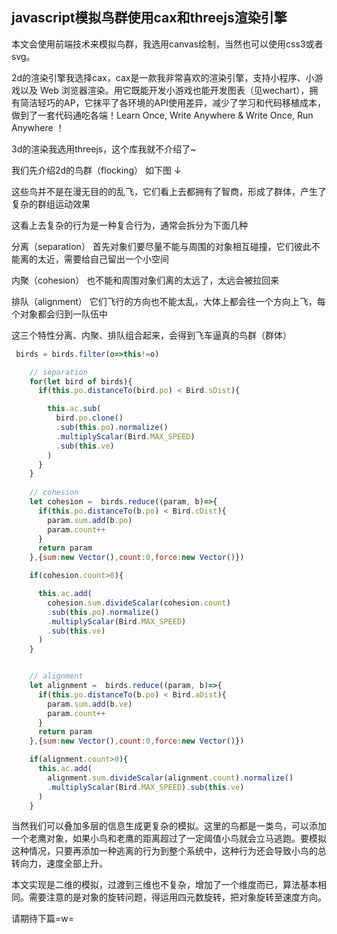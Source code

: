 ## javascript模拟鸟群使用cax和threejs渲染引擎

本文会使用前端技术来模拟鸟群，我选用canvas绘制，当然也可以使用css3或者svg。

2d的渲染引擎我选择cax，cax是一款我非常喜欢的渲染引擎，支持小程序、小游戏以及 Web 浏览器渲染。用它既能开发小游戏也能开发图表（见wechart），拥有简洁轻巧的AP，它抹平了各环境的API使用差异，减少了学习和代码移植成本，做到了一套代码通吃各端！Learn Once, Write Anywhere & Write Once, Run Anywhere ！

3d的渲染我选用threejs，这个库我就不介绍了~

我们先介绍2d的鸟群（flocking） 如下图 ↓

这些鸟并不是在漫无目的的乱飞，它们看上去都拥有了智商，形成了群体，产生了复杂的群组运动效果

这看上去复杂的行为是一种复合行为，通常会拆分为下面几种

分离（separation）
首先对象们要尽量不能与周围的对象相互碰撞，它们彼此不能离的太近，需要给自己留出一个小空间


内聚（cohesion）
也不能和周围对象们离的太远了，太远会被拉回来

排队（alignment）
它们飞行的方向也不能太乱，大体上都会往一个方向上飞，每个对象都会归到一队伍中

这三个特性分离、内聚、排队组合起来，会得到飞车逼真的鸟群（群体）

```js
 birds = birds.filter(o=>this!=o)

    // separation
    for(let bird of birds){
      if(this.po.distanceTo(bird.po) < Bird.sDist){

        this.ac.sub(
          bird.po.clone()
          .sub(this.po).normalize()
          .multiplyScalar(Bird.MAX_SPEED)
          .sub(this.ve)
        )
      } 
    }
      
    // cohesion
    let cohesion =  birds.reduce((param, b)=>{
      if(this.po.distanceTo(b.po) < Bird.cDist){
        param.sum.add(b.po)
        param.count++
      }
      return param
    },{sum:new Vector(),count:0,force:new Vector()})

    if(cohesion.count>0){

      this.ac.add(
        cohesion.sum.divideScalar(cohesion.count)
        .sub(this.po).normalize()
        .multiplyScalar(Bird.MAX_SPEED)
        .sub(this.ve)
      )
    }


    // alignment
    let alignment =  birds.reduce((param, b)=>{
      if(this.po.distanceTo(b.po) < Bird.aDist){
        param.sum.add(b.ve)
        param.count++
      }
      return param
    },{sum:new Vector(),count:0,force:new Vector()})

    if(alignment.count>0){
      this.ac.add(
        alignment.sum.divideScalar(alignment.count).normalize()
        .multiplyScalar(Bird.MAX_SPEED).sub(this.ve) 
      )
    }
```




当然我们可以叠加多层的信息生成更复杂的模拟。这里的鸟都是一类鸟，可以添加一个老鹰对象，如果小鸟和老鹰的距离超过了一定阈值小鸟就会立马逃跑。要模拟这种情况，只要再添加一种逃离的行为到整个系统中，这种行为还会导致小鸟的总转向力，速度全部上升。

本文实现是二维的模拟，过渡到三维也不复杂，增加了一个维度而已，算法基本相同。需要注意的是对象的旋转问题，得运用四元数旋转，把对象旋转至速度方向。

请期待下篇=w=


